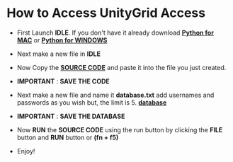 # How to Access UnityGrid Access

- First Launch **IDLE**. If you don't have it already download [**Python for MAC**](https://www.python.org/downloads/) or [**Python for WINDOWS**](https://www.python.org/downloads/release/python-3123/)

- Next make a new file in **IDLE**
- Now Copy the [**SOURCE CODE**](https://github.com/AlphaMC0/Virtual-Vanguard-Studios/blob/main/UnityGrid%20Access%201.0) and paste it into the file you just created.
- **IMPORTANT** : **SAVE THE CODE**
- Next make a new file and name it **database.txt** add usernames and passwords as you wish but, the limit is 5.
  [**database**](https://github.com/AlphaMC0/Virtual-Vanguard-Studios/blob/main/database.txt)
- **IMPORTANT** : **SAVE THE DATABASE**
- Now **RUN** the **SOURCE CODE** using the run button by clicking the **FILE** button and **RUN** button or **(fn + f5)**
- Enjoy!
